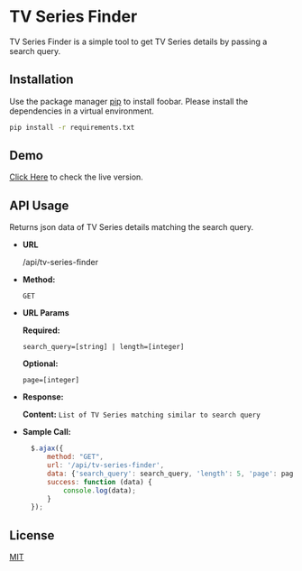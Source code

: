 # TV Series Finder

TV Series Finder is a simple tool to get TV Series details by passing a search query. 

## Installation

Use the package manager [pip](https://pip.pypa.io/en/stable/) to install foobar. Please install the dependencies in a virtual environment.

```bash
pip install -r requirements.txt
```

## Demo

  [Click Here](https://tvseries.mohitdevda.com/) to check the live version.

## API Usage

  Returns json data of TV Series details matching the search query.

* **URL**

  /api/tv-series-finder

* **Method:**

  `GET`
  
*  **URL Params**

   **Required:**
 
   `search_query=[string] | length=[integer]`
   
   **Optional:**
 
   `page=[integer]`


* **Response:**

    **Content:** `List of TV Series matching similar to search query`
 


* **Sample Call:**

  ```javascript
    $.ajax({
		method: "GET",
		url: '/api/tv-series-finder',
		data: {'search_query': search_query, 'length': 5, 'page': page},
		success: function (data) {
        	console.log(data);
      	}
	});
  ```

## License
[MIT](https://choosealicense.com/licenses/mit/)
